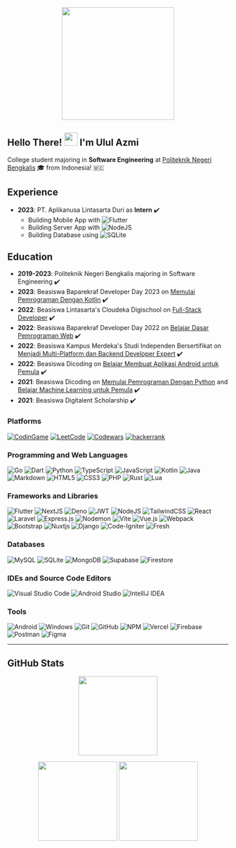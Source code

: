 <div align="center">
  <img width="256em" src="https://external-content.duckduckgo.com/iu/?u=https%3A%2F%2Fraw.githubusercontent.com%2Flhl%2Fpusheen-stickers%2Fmaster%2Fgif%2Fpusheen%2F144884865685780.gif&f=1&nofb=1">
</div>

## Hello There! <img src="https://raw.githubusercontent.com/MartinHeinz/MartinHeinz/master/wave.gif" width="30px"> I'm **Ulul Azmi**

College student majoring in **Software Engineering** at [Politeknik Negeri Bengkalis](https://www.official.polbeng.ac.id) 🎓 from Indonesia! 🇲🇨

## Experience

- **2023**: PT. Aplikanusa Lintasarta Duri as **Intern** ✔️
  - Building Mobile App with ![Flutter](https://img.shields.io/badge/Flutter-3c341f.svg?style=for-the-badge&logo=Flutter&logoColor=white)
  - Building Server App with ![NodeJS](https://img.shields.io/badge/node.js-3c341f?style=for-the-badge&logo=node.js&logoColor=white)
  - Building Database using ![SQLite](https://img.shields.io/badge/sqlite-3c341f.svg?style=for-the-badge&logo=sqlite&logoColor=white)

## Education
- **2019-2023**: Politeknik Negeri Bengkalis majoring in Software Engineering ✔️
- **2023**: Beasiswa Baparekraf Developer Day 2023 on [Memulai Pemrograman Dengan Kotlin](https://www.dicoding.com/academies/80) ✔️
- **2022**: Beasiswa Lintasarta's Cloudeka Digischool on [Full-Stack Developer](https://www.cloudeka.id/lintasartadigischool/2022) ✔️
- **2022**: Beasiswa Baparekraf Developer Day 2022 on [Belajar Dasar Pemrograman Web](https://www.dicoding.com/academies/123) ✔️
- **2022**: Beasiswa Kampus Merdeka's Studi Independen Bersertifikat on [Menjadi Multi-Platform dan Backend Developer Expert](https://kampusmerdeka.kemdikbud.go.id/activity/active/detail/2014683) ✔️
- **2022**: Beasiswa Dicoding on [Belajar Membuat Aplikasi Android untuk Pemula](https://www.dicoding.com/academies/51) ✔️
- **2021**: Beasiswa Dicoding on [Memulai Pemrograman Dengan Python](https://www.dicoding.com/academies/86) and [Belajar Machine Learning untuk Pemula](https://www.dicoding.com/academies/184) ✔️
- **2021**: Beasiswa Digitalent Scholarship ✔️

### Platforms

[![CodinGame](https://img.shields.io/badge/codingame-3c341f.svg?&style=for-the-badge&logo=codingame&logoColor=white)](https://www.codingame.com/profile/780330388498a19ac32a37cca6bd5bb33524044)
[![LeetCode](https://img.shields.io/badge/LeetCode-3c341f?style=for-the-badge&logo=LeetCode&logoColor=white)](https://leetcode.com/u/ululazmi/)
[![Codewars](https://img.shields.io/badge/Codewars-3c341f?style=for-the-badge&logo=codewars&logoColor=white)](https://www.codewars.com/users/ululazmi)
[![hackerrank](https://img.shields.io/badge/-Hackerrank-3c341f?style=for-the-badge&logo=HackerRank&logoColor=white)](https://www.hackerrank.com/profile/ululazmi4bs)

### Programming and Web Languages
![Go](https://img.shields.io/badge/go-3c341f.svg?style=for-the-badge&logo=go&logoColor=white)
![Dart](https://img.shields.io/badge/dart-3c341f.svg?style=for-the-badge&logo=dart&logoColor=white)
![Python](https://img.shields.io/badge/python-3c341f?style=for-the-badge&logo=python&logoColor=white)
![TypeScript](https://img.shields.io/badge/typescript-3c341f.svg?style=for-the-badge&logo=typescript&logoColor=white)
![JavaScript](https://img.shields.io/badge/javascript-3c341f.svg?style=for-the-badge&logo=javascript&logoColor=white)
![Kotlin](https://img.shields.io/badge/Kotlin-3c341f?&style=for-the-badge&logo=kotlin&logoColor=white)
![Java](https://img.shields.io/badge/Java-3c341f?style=for-the-badge&logo=openjdk&logoColor=white)
![Markdown](https://img.shields.io/badge/markdown-3c341f.svg?style=for-the-badge&logo=markdown&logoColor=white)
![HTML5](https://img.shields.io/badge/html5-3c341f.svg?style=for-the-badge&logo=html5&logoColor=white)
![CSS3](https://img.shields.io/badge/css3-3c341f.svg?style=for-the-badge&logo=css3&logoColor=white)
![PHP](https://img.shields.io/badge/php-3c341f.svg?style=for-the-badge&logo=php&logoColor=white)
![Rust](https://img.shields.io/badge/rust-3c341f.svg?style=for-the-badge&logo=rust&logoColor=white)
![Lua](https://img.shields.io/badge/lua-3c341f.svg?style=for-the-badge&logo=lua&logoColor=white)

### Frameworks and Libraries
![Flutter](https://img.shields.io/badge/Flutter-3c341f.svg?style=for-the-badge&logo=Flutter&logoColor=white)
![NextJS](https://img.shields.io/badge/Next-3c341f?style=for-the-badge&logo=next.js&logoColor=white)
![Deno](https://img.shields.io/badge/Deno-3c341f?style=for-the-badge&logo=deno&logoColor=white)
![JWT](https://img.shields.io/badge/JWT-3c341f?style=for-the-badge&logo=JSON%20web%20tokens&&logoColor=white)
![NodeJS](https://img.shields.io/badge/node.js-3c341f?style=for-the-badge&logo=node.js&logoColor=white)
![TailwindCSS](https://img.shields.io/badge/tailwindcss-3c341f.svg?style=for-the-badge&logo=tailwind-css&logoColor=white)
![React](https://img.shields.io/badge/react-3c341f.svg?style=for-the-badge&logo=react&logoColor=white)
![Laravel](https://img.shields.io/badge/laravel-3c341f.svg?style=for-the-badge&logo=laravel&logoColor=white)
![Express.js](https://img.shields.io/badge/express.js-3c341f.svg?style=for-the-badge&logo=express&logoColor=white)
![Nodemon](https://img.shields.io/badge/NODEMON-3c341f.svg?style=for-the-badge&logo=nodemon&logoColor=white)
![Vite](https://img.shields.io/badge/vite-3c341f.svg?style=for-the-badge&logo=vite&logoColor=white)
![Vue.js](https://img.shields.io/badge/vuejs-3c341f.svg?style=for-the-badge&logo=vuedotjs&logoColor=white)
![Webpack](https://img.shields.io/badge/webpack-3c341f.svg?style=for-the-badge&logo=webpack&logoColor=white)
![Bootstrap](https://img.shields.io/badge/bootstrap-3c341f.svg?style=for-the-badge&logo=bootstrap&logoColor=white)
![Nuxtjs](https://img.shields.io/badge/Nuxt-3c341f?style=for-the-badge&logo=nuxtdotjs&logoColor=white)
![Django](https://img.shields.io/badge/django-3c341f.svg?style=for-the-badge&logo=django&logoColor=white)
![Code-Igniter](https://img.shields.io/badge/CodeIgniter-3c341f.svg?style=for-the-badge&logo=codeIgniter&logoColor=white)
![Fresh](https://img.shields.io/badge/Cloud_Firestore-3c341f?style=for-the-badge&logoColor=white)

### Databases
![MySQL](https://img.shields.io/badge/mysql-3c341f.svg?style=for-the-badge&logo=mysql&logoColor=white)
![SQLite](https://img.shields.io/badge/sqlite-3c341f.svg?style=for-the-badge&logo=sqlite&logoColor=white)
![MongoDB](https://img.shields.io/badge/MongoDB-3c341f.svg?style=for-the-badge&logo=mongodb&logoColor=white)
![Supabase](https://img.shields.io/badge/Supabase-3c341f?style=for-the-badge&logo=supabase&logoColor=white)
![Firestore](https://img.shields.io/badge/Cloud_Firestore-3c341f?style=for-the-badge&logoColor=white)

### IDEs and Source Code Editors
![Visual Studio Code](https://img.shields.io/badge/Visual%20Studio%20Code-3c341f.svg?style=for-the-badge&logo=visual-studio-code&logoColor=white)
![Android Studio](https://img.shields.io/badge/Android_Studio-3c341f?style=for-the-badge&logo=android-studio&logoColor=white)
![IntelliJ IDEA](https://img.shields.io/badge/IntelliJIDEA-3c341f.svg?style=for-the-badge&logo=intellij-idea&logoColor=white)

### Tools
![Android](https://img.shields.io/badge/Android-3c341f?style=for-the-badge&logo=android&logoColor=white)
![Windows](https://img.shields.io/badge/Windows-3c341f?style=for-the-badge&logo=windows&logoColor=white)
![Git](https://img.shields.io/badge/git-3c341f.svg?style=for-the-badge&logo=git&logoColor=white)
![GitHub](https://img.shields.io/badge/github-3c341f.svg?style=for-the-badge&logo=github&logoColor=white)
![NPM](https://img.shields.io/badge/NPM-3c341f.svg?style=for-the-badge&logo=npm&logoColor=white)
![Vercel](https://img.shields.io/badge/vercel-3c341f.svg?style=for-the-badge&logo=vercel&logoColor=white)
![Firebase](https://img.shields.io/badge/Firebase-3c341f?style=for-the-badge&logo=Firebase&logoColor=white)
![Postman](https://img.shields.io/badge/Postman-3c341f?style=for-the-badge&logo=postman&logoColor=white)
![Figma](https://img.shields.io/badge/Figma-3c341f?style=for-the-badge&logo=figma&logoColor=white)

---

## GitHub Stats
<p align="center">
  <img height="180em" src="https://github-profile-summary-cards.vercel.app/api/cards/profile-details?username=ululazmi41&theme=gruvbox"/>
</p>
<p align="center">
  <img height="180em" src="https://github-readme-streak-stats.herokuapp.com/?user=ululazmi41&theme=gruvbox&hide_border=false"/>
  <img height="180em" src="https://github-readme-stats.vercel.app/api/top-langs/?username=ululazmi41&layout=compact&theme=gruvbox"/>
</p>
